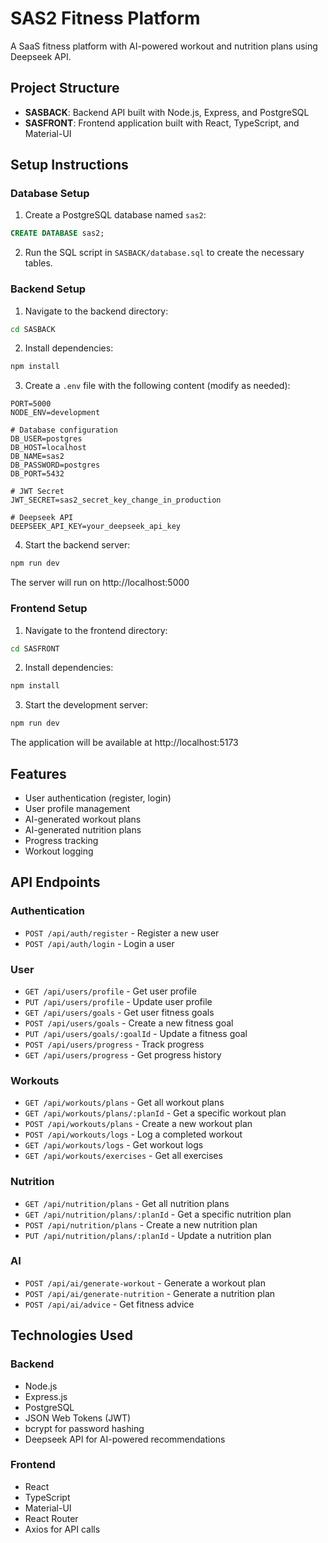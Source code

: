 # SAS2 Fitness Platform

A SaaS fitness platform with AI-powered workout and nutrition plans using Deepseek API.

## Project Structure

- **SASBACK**: Backend API built with Node.js, Express, and PostgreSQL
- **SASFRONT**: Frontend application built with React, TypeScript, and Material-UI

## Setup Instructions

### Database Setup

1. Create a PostgreSQL database named `sas2`:

```sql
CREATE DATABASE sas2;
```

2. Run the SQL script in `SASBACK/database.sql` to create the necessary tables.

### Backend Setup

1. Navigate to the backend directory:

```bash
cd SASBACK
```

2. Install dependencies:

```bash
npm install
```

3. Create a `.env` file with the following content (modify as needed):

```
PORT=5000
NODE_ENV=development

# Database configuration
DB_USER=postgres
DB_HOST=localhost
DB_NAME=sas2
DB_PASSWORD=postgres
DB_PORT=5432

# JWT Secret
JWT_SECRET=sas2_secret_key_change_in_production

# Deepseek API
DEEPSEEK_API_KEY=your_deepseek_api_key
```

4. Start the backend server:

```bash
npm run dev
```

The server will run on http://localhost:5000

### Frontend Setup

1. Navigate to the frontend directory:

```bash
cd SASFRONT
```

2. Install dependencies:

```bash
npm install
```

3. Start the development server:

```bash
npm run dev
```

The application will be available at http://localhost:5173

## Features

- User authentication (register, login)
- User profile management
- AI-generated workout plans
- AI-generated nutrition plans
- Progress tracking
- Workout logging

## API Endpoints

### Authentication
- `POST /api/auth/register` - Register a new user
- `POST /api/auth/login` - Login a user

### User
- `GET /api/users/profile` - Get user profile
- `PUT /api/users/profile` - Update user profile
- `GET /api/users/goals` - Get user fitness goals
- `POST /api/users/goals` - Create a new fitness goal
- `PUT /api/users/goals/:goalId` - Update a fitness goal
- `POST /api/users/progress` - Track progress
- `GET /api/users/progress` - Get progress history

### Workouts
- `GET /api/workouts/plans` - Get all workout plans
- `GET /api/workouts/plans/:planId` - Get a specific workout plan
- `POST /api/workouts/plans` - Create a new workout plan
- `POST /api/workouts/logs` - Log a completed workout
- `GET /api/workouts/logs` - Get workout logs
- `GET /api/workouts/exercises` - Get all exercises

### Nutrition
- `GET /api/nutrition/plans` - Get all nutrition plans
- `GET /api/nutrition/plans/:planId` - Get a specific nutrition plan
- `POST /api/nutrition/plans` - Create a new nutrition plan
- `PUT /api/nutrition/plans/:planId` - Update a nutrition plan

### AI
- `POST /api/ai/generate-workout` - Generate a workout plan
- `POST /api/ai/generate-nutrition` - Generate a nutrition plan
- `POST /api/ai/advice` - Get fitness advice

## Technologies Used

### Backend
- Node.js
- Express.js
- PostgreSQL
- JSON Web Tokens (JWT)
- bcrypt for password hashing
- Deepseek API for AI-powered recommendations

### Frontend
- React
- TypeScript
- Material-UI
- React Router
- Axios for API calls
